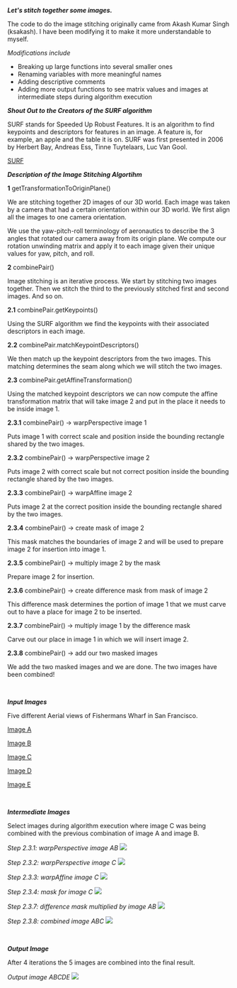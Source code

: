 <strong><em>Let's stitch together some images.</em></strong>

The code to do the image stitching originally came from Akash Kumar Singh (ksakash).  I have been modifying it to make it more understandable to myself.

<em>Modifications include</em>
<ul>
 	<li>Breaking up large functions into several smaller ones</li>
 	<li>Renaming variables with more meaningful names</li>
 	<li>Adding descriptive comments</li>
 	<li>Adding more output functions to see matrix values and images at intermediate steps during algorithm execution</li>
</ul>

<strong><em>Shout Out to the Creators of the SURF algorithm</em></strong>

SURF stands for Speeded Up Robust Features.  It is an algorithm to find keypoints and descriptors for features in an image.  A feature is, for example, an apple and the table it is on.  SURF was first presented in 2006 by Herbert Bay, Andreas Ess, Tinne Tuytelaars, Luc Van Gool.

[SURF](https://people.ee.ethz.ch/~surf/index.html)

<em><strong>Description of the Image Stitching Algortihm</strong></em>

<strong>1</strong> getTransformationToOriginPlane()<br>

We are stitching together 2D images of our 3D world. Each image was taken by a camera that had a certain orientation within our 3D world. We first align all the images to one camera orientation.

We use the yaw-pitch-roll terminology of aeronautics to describe the 3 angles that rotated our camera away from its origin plane. We compute our rotation unwinding matrix and apply it to each image given their unique values for yaw, pitch, and roll.

<strong>2</strong> combinePair()

Image stitching is an iterative process. We start by stitching two images together.  Then we stitch the third to the previously stitched first and second images.  And so on.

<strong>2.1</strong> combinePair.getKeypoints()

Using the SURF algorithm we find the keypoints with their associated descriptors in each image.

<strong>2.2</strong> combinePair.matchKeypointDescriptors()

We then match up the keypoint descriptors from the two images.  This matching determines the seam along which we will stitch the two images.

<strong>2.3</strong> combinePair.getAffineTransformation()

Using the matched keypoint descriptors we can now compute the affine transformation matrix that will take image 2 and put in the place it needs to be inside image 1.

<strong>2.3.1</strong> combinePair() -&gt; warpPerspective image 1

Puts image 1 with correct scale and position inside the bounding rectangle shared by the two images.

<strong>2.3.2</strong> combinePair() -&gt; warpPerspective image 2

Puts image 2 with correct scale but not correct position inside the bounding rectangle shared by the two images.

<strong>2.3.3</strong> combinePair() -&gt; warpAffine image 2

Puts image 2 at the correct position inside the bounding rectangle shared by the two images.

<strong>2.3.4</strong> combinePair() -&gt; create mask of image 2

This mask matches the boundaries of image 2 and will be used to prepare image 2 for insertion into image 1.

<strong>2.3.5</strong> combinePair() -&gt; multiply image 2 by the mask

Prepare image 2 for insertion.

<strong>2.3.6</strong> combinePair() -&gt; create difference mask from mask of image 2

This difference mask determines the portion of image 1 that we must carve out to have a place for image 2 to be inserted.

<strong>2.3.7</strong> combinePair() -&gt; multiply image 1 by the difference mask

Carve out our place in image 1 in which we will insert image 2.

<strong>2.3.8</strong> combinePair() -&gt; add our two masked images

We add the two masked images and we are done. The two images have been combined!

&nbsp;

<em><strong>Input Images</strong></em>

Five different Aerial views of Fishermans Wharf in San Francisco.

[Image A](https://github.com/TallDave67/cuda_stitch/blob/master/datasets/1/input/1.png)

[Image B](https://github.com/TallDave67/cuda_stitch/blob/master/datasets/1/input/2.png)

[Image C](https://github.com/TallDave67/cuda_stitch/blob/master/datasets/1/input/3.png)

[Image D](https://github.com/TallDave67/cuda_stitch/blob/master/datasets/1/input/4.png)

[Image E](https://github.com/TallDave67/cuda_stitch/blob/master/datasets/1/input/5.png)

&nbsp;

<em><strong>Intermediate Images</strong></em>

Select images during algorithm execution where image C was being combined with the previous combination of image A and image B.

<em>Step 2.3.1: warpPerspective image AB</em>
<img src="https://cuberanger.com/wp-content/uploads/2021/08/2_3_1_warpedPerspectiveImgAB_gpu.png" />

<em>Step 2.3.2: warpPerspective image C</em>
<img src="https://cuberanger.com/wp-content/uploads/2021/08/2_3_2_warpedPerspectiveImgC_gpu.png" />

<em>Step 2.3.3: warpAffine image C</em>
<img src="https://cuberanger.com/wp-content/uploads/2021/08/2_3_3_warpedPerspectiveAffineImgC_gpu.png" />

<em>Step 2.3.4: mask for image C</em>
<img src="https://cuberanger.com/wp-content/uploads/2021/08/2_3_4_warpedPerspectiveAffineImgC_mask_gpu.png" />

<em>Step 2.3.7: difference mask multiplied by image AB</em>
<img src="https://cuberanger.com/wp-content/uploads/2021/08/2_3_7_warpedPerspectiveImgAB_gpu_multiply_by_difference_mask_gpu.png" />

<em>Step 2.3.8: combined image ABC</em>
<img src="https://cuberanger.com/wp-content/uploads/2021/08/2_3_8_combined_gpu.png" />

&nbsp;

<em><strong>Output Image</strong></em>

After 4 iterations the 5 images are combined into the final result.

<em>Output image ABCDE</em>
<img src="https://cuberanger.com/wp-content/uploads/2021/08/result.png" />
